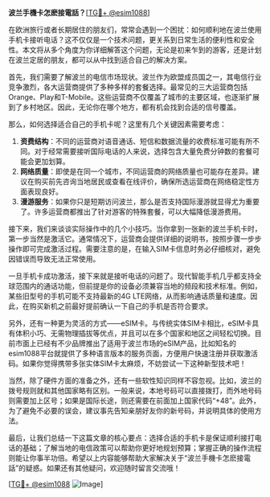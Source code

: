 **波兰手機卡怎麽接電話？**[[TG💪+ @esim1088](https://t.me/s/esim1088)]

在欧洲旅行或者长期居住的朋友们，常常会遇到一个困扰：如何顺利地在波兰使用手机卡接听电话？这不仅仅是一个技术问题，更关系到日常生活的便利性和安全性。本文将从多个角度为你详细解答这个问题，无论是初来乍到的游客，还是计划在波兰定居的朋友，都可以从中找到适合自己的解决方案。

首先，我们需要了解波兰的电信市场现状。波兰作为欧盟成员国之一，其电信行业竞争激烈，各大运营商提供了多种多样的套餐选择。最常见的三大运营商包括Orange、Play和T-Mobile。这些运营商不仅覆盖了城市的主要区域，也逐渐扩展到了乡村地区。因此，无论你在哪个地方，都有机会找到合适的信号覆盖。

那么，如何选择适合自己的手机卡呢？这里有几个关键因素需要考虑：

1. **资费结构**：不同的运营商对语音通话、短信和数据流量的收费标准可能有所不同。对于经常需要接听国际电话的人来说，选择包含大量免费分钟数的套餐可能会更加划算。
2. **网络质量**：即使是在同一个城市，不同运营商的网络质量也可能存在差异。建议在购买前先咨询当地居民或查看在线评价，确保所选运营商在网络稳定性方面表现良好。
3. **漫游服务**：如果你只是短期访问波兰，那么是否支持国际漫游就显得尤为重要了。许多运营商都推出了针对游客的特殊套餐，可以大幅降低漫游费用。

接下来，我们来谈谈实际操作中的几个小技巧。当你拿到一张新的波兰手机卡时，第一步当然是激活它。通常情况下，运营商会提供详细的说明书，按照步骤一步步操作即可完成激活过程。需要注意的是，在输入SIM卡信息时务必仔细核对，避免因错误而导致无法正常使用。

一旦手机卡成功激活，接下来就是接听电话的问题了。现代智能手机几乎都支持全球范围内的通话功能，但前提是你的设备必须兼容当地的频段和技术标准。例如，某些旧型号的手机可能不支持最新的4G LTE网络，从而影响通话质量和速度。因此，在购买新机之前最好提前确认一下自己的手机是否符合要求。

另外，还有一种更为灵活的方式——eSIM卡。与传统实体SIM卡相比，eSIM卡具有体积小巧、无需物理插拔等优点，并且可以在多个国家和地区之间轻松切换。目前市面上已经有不少品牌推出了适用于波兰市场的eSIM产品，比如知名的esim1088平台就提供了多种语言版本的服务页面，方便用户快速注册并获取激活码。如果你觉得携带多张实体SIM卡太麻烦，不妨尝试一下这种新型技术吧！

当然，除了硬件方面的准备之外，还有一些软性知识同样不容忽视。比如，波兰的拨号规则就和其他国家略有区别。一般来说，本地号码可以直接拨打，而外地号码则需要加上区号；如果是国际长途，则还需要在前面加上国家代码“+48”。此外，为了避免不必要的误会，建议事先告知亲朋好友你的新号码，并说明具体的使用方法。

最后，让我们总结一下这篇文章的核心要点：选择合适的手机卡是保证顺利接打电话的基础；了解当地的电信政策可以帮助你更好地规划预算；掌握正确的操作流程则能让你事半功倍。希望以上内容能够帮助大家解决关于“波兰手機卡怎麽接電話”的疑惑。如果还有其他疑问，欢迎随时留言交流哦！

[[TG💪+ @esim1088](https://t.me/s/esim1088) ![Image](https://i.postimg.cc/4NQfJmqS/Snipaste-2025-05-13-00-14-12.png)]